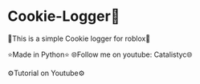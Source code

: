 # Cookie-Logger🍪
💎This is a simple Cookie logger for roblox💎

⭐Made in Python⭐
🌐Follow me on youtube: Catalistyc🌐

⚙️Tutorial on Youtube⚙️
